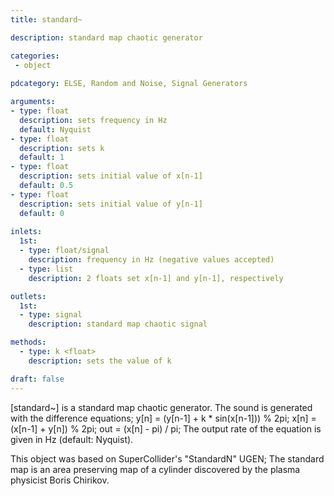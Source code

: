 ```yaml
---
title: standard~

description: standard map chaotic generator

categories:
 - object
 
pdcategory: ELSE, Random and Noise, Signal Generators

arguments:
- type: float
  description: sets frequency in Hz
  default: Nyquist
- type: float
  description: sets k
  default: 1
- type: float
  description: sets initial value of x[n-1]
  default: 0.5
- type: float
  description: sets initial value of y[n-1] 
  default: 0
  
inlets:
  1st:
  - type: float/signal
    description: frequency in Hz (negative values accepted)
  - type: list
    description: 2 floats set x[n-1] and y[n-1], respectively

outlets:
  1st:
  - type: signal
    description: standard map chaotic signal

methods:
  - type: k <float>
    description: sets the value of k

draft: false
---
```


[standard~] is a standard map chaotic generator. The sound is generated with the difference equations;
y[n] = (y[n-1] + k * sin(x[n-1])) % 2pi;
x[n] = (x[n-1] + y[n]) % 2pi;
out = (x[n] - pi) / pi;
The output rate of the equation is given in Hz (default: Nyquist).

This object was based on SuperCollider's "StandardN" UGEN;
The standard map is an area preserving map of a cylinder discovered by the plasma physicist Boris Chirikov.